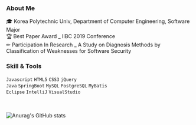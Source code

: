 <br><br>
### About Me
🎓 Korea Polytechnic Univ, Department of Computer Engineering, Software Major<br>
🏆 Best Paper Award _ IIBC 2019 Conference<br>
✏ Participation In Research _ A Study on Diagnosis Methods by Classification of Weaknesses for Software Security<br>

### Skill & Tools
`Javascript` `HTML5` `CSS3` `jQuery`<br>
`Java` `SpringBoot` `MySQL` `PostgreSQL` `MyBatis`<br>
`Eclipse` `IntelliJ` `VisualStudio`<br>

<br><br>
![Anurag's GitHub stats](https://github-readme-stats.vercel.app/api?username=JiSolBin&show_icons=true&theme=vue)

<br><br>
